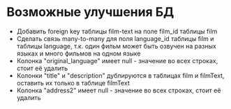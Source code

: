 # Возможные улучшения БД
* Добавить foreign key таблицы film-text на поле film_id таблицы film
* Сделать связь many-to-many для поля language_id таблицы film и таблицы language, т.к. один фильм может быть озвучен на разных языках и много фильмов на одном языке
* Колонка "original_language" имеет null - значение во всех строках, стоит её удалить
* Колонки "title" и "description" дублируются в таблицах film и filmText, оставить их только в таблице filmText
* Колонка "address2" имеет null - значение во всех строках, стоит её удалить
